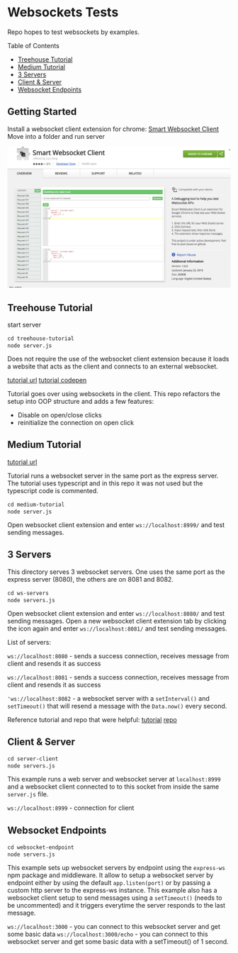 # Websockets Tests
Repo hopes to test websockets by examples.

Table of Contents
- [Treehouse Tutorial](#treehouse-tutorial)
- [Medium Tutorial](#medium-tutorial)
- [3 Servers](#3-servers)
- [Client & Server](#client-server)
- [Websocket Endpoints](#websocket-endpoints)


## Getting Started

Install a websocket client extension for chrome: [Smart Websocket Client](https://chrome.google.com/webstore/detail/smart-websocket-client/omalebghpgejjiaoknljcfmglgbpocdp/related?hl=en-US)
Move into a folder and run server

![Image of Extension](assets/smart-websocket-client-extension.png)

## Treehouse Tutorial

start server
```
cd treehouse-tutorial
node server.js
```
Does not require the use of the websocket client extension because it loads a website that acts as the client and connects to an external websocket.

[tutorial url](http://blog.teamtreehouse.com/an-introduction-to-websockets)
[tutorial codepen](https://codepen.io/matt-west/pen/tHlBb)

Tutorial goes over using websockets in the client. This repo refactors the setup into OOP structure and adds a few features:

- Disable on open/close clicks
- reinitialize the connection on open click

## Medium Tutorial

[tutorial url](https://medium.com/factory-mind/websocket-node-js-express-step-by-step-using-typescript-725114ad5fe4)

Tutorial runs a websocket server in the same port as the express server. The tutorial uses typescript and in this repo it was not used but the typescript code is commented.

```
cd medium-tutorial
node server.js
```
Open websocket client extension and enter `ws://localhost:8999/` and test sending messages.

## 3 Servers

This directory serves 3 websocket servers. One uses the same port as the express server (8080), the others are on 8081 and 8082.

```
cd ws-servers
node servers.js
```
Open websocket client extension and enter `ws://localhost:8080/` and test sending messages.
Open a new websocket client extension tab by clicking the icon again and enter `ws://localhost:8081/` and test sending messages.

List of servers:

`ws://localhost:8080` - sends a success connection, receives message from client and resends it as success

`ws://localhost:8081` - sends a success connection, receives message from client and resends it as success

`'ws://localhost:8082` - a websocket server with a `setInterval()` and `setTimeout()` that will resend a message with the `Data.now()` every second.

Reference tutorial and repo that were helpful:
[tutorial](https://hackernoon.com/nodejs-web-socket-example-tutorial-send-message-connect-express-set-up-easy-step-30347a2c5535)
[repo](https://github.com/wahengchang/nodejs-websocket-example)

## Client & Server

```
cd server-client
node servers.js
```

This example runs a web server and websocket server at `localhost:8999` and a websocket client connected to to this socket from inside the same `server.js` file.

`ws://localhost:8999` - connection for client

## Websocket Endpoints

```
cd websocket-endpoint
node servers.js
```

This example sets up websocket servers by endpoint using the `express-ws` npm package and middleware. It allow to setup a websocket server by endpoint either by using the default `app.listen(port)` or by passing a custom http server to the express-ws instance. This example also has a websocket client setup to send messages using a `setTimeout()` (needs to be uncommented) and it triggers everytime the server responds to the last message.

`ws://localhost:3000` - you can connect to this websocket server and get some basic data
`ws://localhost:3000/echo` - you can connect to this websocket server and get some basic data with a setTimeout() of 1 second.